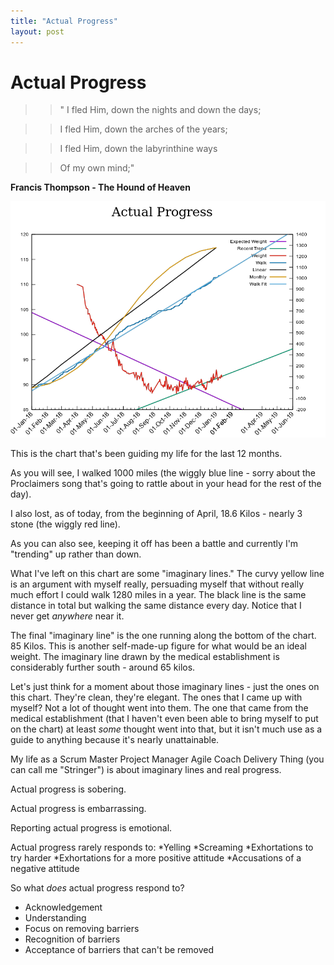```yaml
---
title: "Actual Progress"
layout: post 
---
```


# Actual Progress

>>" I fled Him, down the nights and down the days;

>> I fled Him, down the arches of the years; 

>> I fled Him, down the labyrinthine ways

>> Of my own mind;"

**Francis Thompson - The Hound of Heaven**

!["Actual Progress"](/assets/ActualProgress.png)


This is the chart that's been guiding my life for the last 12 months.

As you will see, I walked 1000 miles (the wiggly blue line - sorry about the Proclaimers song that's going to rattle about in your head for the rest of the day).

I also lost, as of today, from the beginning of April, 18.6 Kilos - nearly 3 stone (the wiggly red line).

As you can also see, keeping it off has been a battle and currently I'm "trending" up rather than down.

What I've left on this chart are some "imaginary lines." The curvy yellow line is an argument with myself really, persuading myself that without really much effort I could walk 1280 miles in a year. The black line is the same distance in total but walking the same distance every day. Notice that I never get *anywhere* near it.

The final "imaginary line" is the one running along the bottom of the chart. 85 Kilos. This is another self-made-up figure for what would be an ideal weight.  The imaginary line drawn by the medical establishment is considerably further south - around 65 kilos. 

Let's just think for a moment about those imaginary lines - just the ones on this chart. They're clean, they're elegant. The ones that I came up with myself? Not a lot of thought went into them. The one that came from the medical establishment (that I haven't even been able to bring myself to put on the chart) at least *some* thought went into that, but it isn't much use as a guide to anything because it's nearly unattainable.

My life as a Scrum Master Project Manager Agile Coach Delivery Thing (you can call me "Stringer") is about imaginary lines and real progress.

Actual progress is sobering.

Actual progress is embarrassing.

Reporting actual progress is emotional.

Actual progress rarely responds to:
*Yelling
*Screaming
*Exhortations to try harder
*Exhortations for a more positive attitude
*Accusations of a negative attitude
	
So what *does* actual progress respond to?
* Acknowledgement
* Understanding
* Focus on removing barriers
* Recognition of barriers
* Acceptance of barriers that can't be removed
